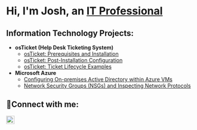 <h1>Hi, I'm Josh, an <a href="https://linkedin.com/in/gilbert-baltazar-5b2115a5">IT Professional</a/h1>

<h2> Information Technology Projects:</h2>

- <b>osTicket (Help Desk Ticketing System)</b>
  - [osTicket: Prerequisites and Installation](https://github.com/gilbert-baltazar/osticket-prereqs)
  - [osTicket: Post-Installation Configuration](https://github.com/gilbert-baltazar/post-install-config)
  - [osTicket: Ticket Lifecycle Examples](https://github.com/gilbert-baltazar/ticket-lifecycle)
- <b>Microsoft Azure</b>
  - [Configuring On-premises Active Directory within Azure VMs](https://github.com/gilbert-baltazar/configure-ad)
  - [Network Security Groups (NSGs) and Inspecting Network Protocols](https://github.com/gilbert-baltazar/azure-network-protocols)

<h2>🤳Connect with me:</h2>

[<img align="left" alt="gilbert-baltazar-5b2115a5 | LinkedIn" width="22px" src="https://cdn.jsdelivr.net/npm/simple-icons@v3/icons/linkedin.svg" />][linkedin]



[linkedin]: https://linkedin.com/in/gilbert-baltazar-5b2115a5

